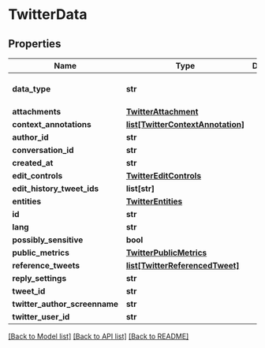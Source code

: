 # TwitterData

## Properties
Name | Type | Description | Notes
------------ | ------------- | ------------- | -------------
**data_type** | **str** |  | [optional] [default to 'TwitterData']
**attachments** | [**TwitterAttachment**](TwitterAttachment.md) |  | [optional] 
**context_annotations** | [**list[TwitterContextAnnotation]**](TwitterContextAnnotation.md) |  | [optional] 
**author_id** | **str** |  | [optional] 
**conversation_id** | **str** |  | [optional] 
**created_at** | **str** |  | [optional] 
**edit_controls** | [**TwitterEditControls**](TwitterEditControls.md) |  | [optional] 
**edit_history_tweet_ids** | **list[str]** |  | [optional] 
**entities** | [**TwitterEntities**](TwitterEntities.md) |  | [optional] 
**id** | **str** |  | [optional] 
**lang** | **str** |  | [optional] 
**possibly_sensitive** | **bool** |  | [optional] 
**public_metrics** | [**TwitterPublicMetrics**](TwitterPublicMetrics.md) |  | [optional] 
**reference_tweets** | [**list[TwitterReferencedTweet]**](TwitterReferencedTweet.md) |  | [optional] 
**reply_settings** | **str** |  | [optional] 
**tweet_id** | **str** |  | [optional] 
**twitter_author_screenname** | **str** |  | [optional] 
**twitter_user_id** | **str** |  | [optional] 

[[Back to Model list]](../README.md#documentation-for-models) [[Back to API list]](../README.md#documentation-for-api-endpoints) [[Back to README]](../README.md)

